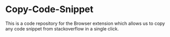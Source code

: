 # Copy-Code-Snippet
This is a code repository for the Browser extension which allows us to copy any code snippet from stackoverflow in a single click. 
